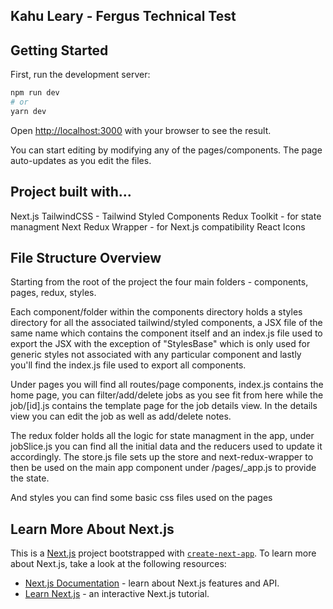## Kahu Leary - Fergus Technical Test

## Getting Started

First, run the development server:

```bash
npm run dev
# or
yarn dev
```
Open [http://localhost:3000](http://localhost:3000) with your browser to see the result.

You can start editing by modifying any of the pages/components. The page auto-updates as you edit the files.

## Project built with...
Next.js
TailwindCSS - Tailwind Styled Components
Redux Toolkit - for state managment
Next Redux Wrapper - for Next.js compatibility 
React Icons

## File Structure Overview
Starting from the root of the project the four main folders - components, pages, redux, styles.

Each component/folder within the components directory holds a styles directory for all the associated tailwind/styled components, a JSX file of the same name which contains the component itself and an index.js file used to export the JSX
with the exception of "StylesBase" which is only used for generic styles not associated with any particular component and lastly you'll find the index.js file used to export all components.

Under pages you will find all routes/page components, index.js contains the home page, you can filter/add/delete jobs as you see fit from here while the job/[id].js contains the template page for the job details view.
In the details view you can edit the job as well as add/delete notes.

The redux folder holds all the logic for state managment in the app, under jobSlice.js you can find all the initial data and the reducers used to update it accordingly.
The store.js file sets up the store and next-redux-wrapper to then be used on the main app component under /pages/_app.js to provide the state.

And styles you can find some basic css files used on the pages

## Learn More About Next.js

This is a [Next.js](https://nextjs.org/) project bootstrapped with [`create-next-app`](https://github.com/vercel/next.js/tree/canary/packages/create-next-app).
To learn more about Next.js, take a look at the following resources:

- [Next.js Documentation](https://nextjs.org/docs) - learn about Next.js features and API.
- [Learn Next.js](https://nextjs.org/learn) - an interactive Next.js tutorial.